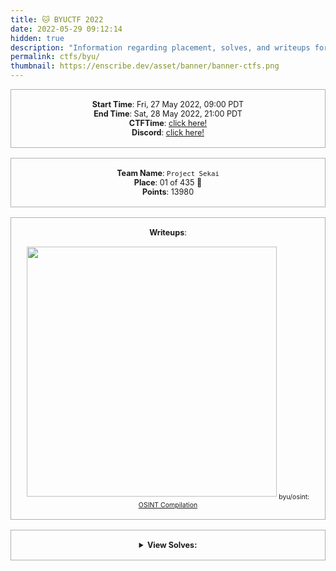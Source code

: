 ```yaml
---
title: 🐱 BYUCTF 2022
date: 2022-05-29 09:12:14
hidden: true
description: "Information regarding placement, solves, and writeups for BYUCTF 2022."
permalink: ctfs/byu/
thumbnail: https://enscribe.dev/asset/banner/banner-ctfs.png
---
```


<style>
    .box {
        border: 1px solid rgba(100, 100, 100, .5);
        padding: 1rem;
        font-size: 90%;
        text-align: center;
        margin-bottom: 1rem;
    }

    .flex-container {
        display: flex;
        flex-wrap: nowrap;
        justify-content: center;
    }
</style>

<div class="box">
    <b>Start Time</b>: Fri, 27 May 2022, 09:00 PDT<br>
    <b>End Time</b>: Sat, 28 May 2022, 21:00 PDT<br>
    <b>CTFTime</b>: <a href="https://ctftime.org/event/1660/">click here!</a><br>
    <b>Discord</b>: <a href="https://discord.gg/dDtxzwX5Qc">click here!</a><br>
</div>

<div class="box">
    <b>Team Name</b>: <code>Project Sekai</code><br>
    <b>Place</b>: 01 of 435 🥇<br>
    <b>Points</b>: 13980<br>
</div>

<div class="box">
    <b>Writeups</b>:<br><br>
    <a href="/ctfs/byu/osint/osint-compilation/"><img width=400 src="/asset/banner/banner-osint.png"></a>
    <sub>byu/osint: <a href="/ctfs/byu/osint/osint-compilation/">OSINT Compilation</a>
</div>

<div class="box">
    <details>
        <summary><b>View Solves:</b></summary>
        <br>

| Challenge                           | Category  | Value | Time                  | Writeup |
|-------------------------------------|-----------|-------|-----------------------|---------|
|⠀| | | | |
| Shifting Mindset                    | crypto    | 50    | May 27th, 9:56:36 AM  |         |
| Truth and Falsehood                 | crypto    | 432   | May 27th, 11:37:10 AM |         |
| The Most Worthy Distinction of Pain | crypto    | 465   | May 27th, 3:30:15 PM  |         |
| XQR                                 | crypto    | 490   | May 27th, 5:22:59 PM  |         |
| Shouty 2                            | crypto    | 493   | May 27th, 9:21:16 PM  |         |
| Take Me Out to the Ball Game        | crypto    | 498   | May 28th, 11:46:57 AM |         |
| Too Many Times                      | crypto    | 498   | May 28th, 5:03:17 PM  |         |
| Kendrick Lamar                      | crypto    | 500   | May 27th, 11:17:02 PM |         |
| Alpine 1                            | forensics | 50    | May 27th, 9:39:42 AM  |         |
| Alpine 2                            | forensics | 50    | May 27th, 12:25:12 PM |         |
| Alpine 3                            | forensics | 50    | May 27th, 9:56:47 AM  |         |
| Qool Raster                         | forensics | 94    | May 27th, 10:33:28 AM |         |
| Sticky Key                          | forensics | 304   | May 27th, 12:50:22 PM |         |
| Banana Smoothie                     | forensics | 349   | May 27th, 5:39:58 PM  |         |
| Treasure Scanner                    | forensics | 401   | May 27th, 1:03:01 PM  |         |
| The Villain                         | forensics | 454   | May 27th, 11:03:36 PM |         |
| Blue 3                              | forensics | 482   | May 28th, 10:54:13 AM |         |
| 緑                                   | forensics | 486   | May 27th, 1:45:10 PM  |         |
| Beans Beans Beans                   | forensics | 500   | May 28th, 2:36:26 PM  |         |
| Sanity Check                        | misc      | 50    | May 27th, 9:09:51 AM  |         |
| Reconstruct                         | misc      | 183   | May 27th, 1:51:05 PM  |         |
| Makes                               | misc      | 267   | May 27th, 6:13:39 PM  |         |
| Feedback Survey                     | misc      | 275   | May 28th, 4:09:28 PM  |         |
| Probably                            | misc      | 338   | May 27th, 11:32:45 AM |         |
| Chad "The Jaw" Bronson              | misc      | 492   | May 28th, 12:00:47 AM |         |
| I don't dream about noodles, dad.   | osint     | 100   | May 27th, 9:42:20 AM  |[click here!](https://enscribe.dev/ctfs/byu/osint/osint-compilation/)|
| Oh The Vanity                       | osint     | 100   | May 27th, 10:21:10 AM |[click here!](https://enscribe.dev/ctfs/byu/osint/osint-compilation/)|
| B0uld3r1ng                          | osint     | 416   | May 27th, 11:05:14 PM |[click here!](https://enscribe.dev/ctfs/byu/osint/osint-compilation/)|
| Squatter's Rights                   | osint     | 489   | May 27th, 3:48:08 PM  |[click here!](https://enscribe.dev/ctfs/byu/osint/osint-compilation/)|
| Okta? More like OhNah               | osint     | 490   | May 28th, 1:10:01 AM  |[click here!](https://enscribe.dev/ctfs/byu/osint/osint-compilation/)|
| Murder Mystery                      | osint     | 499   | May 28th, 2:02:28 AM  |[click here!](https://enscribe.dev/ctfs/byu/osint/osint-compilation/)|
| 43                                  | osint     | 500   | May 28th, 11:07:54 AM |[click here!](https://enscribe.dev/ctfs/byu/osint/osint-compilation/)|
| Buckeye Billy Birthday              | osint     | 500   | May 28th, 12:59:33 AM |[click here!](https://enscribe.dev/ctfs/byu/osint/osint-compilation/)|
| Buckeye Billy Blabbin'              | osint     | 500   | May 28th, 1:28:55 PM  |[click here!](https://enscribe.dev/ctfs/byu/osint/osint-compilation/)|
| Basic Rev                           | re        | 50    | May 27th, 9:22:13 AM  |         |
| Fun Fact                            | re        | 50    | May 27th, 9:33:09 AM  |         |
| Windows XP                          | re        | 50    | May 27th, 10:01:40 AM |         |
| Chicken                             | re        | 439   | May 27th, 2:24:20 PM  |         |
| Fetaverse                           | web       | 50    | May 27th, 11:42:09 AM |         |
| Social Media                        | web       | 241   | May 27th, 9:52:34 AM  |         |
| Wordle                              | web       | 359   | May 27th, 4:23:38 PM  |         |
| Black                               | web       | 436   | May 27th, 7:26:12 PM  |         |
| Grafana                             | web       | 460   | May 27th, 4:38:11 PM  |         |

</details>
</div>
